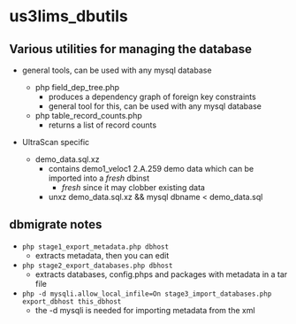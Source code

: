 # us3lims_dbutils

## Various utilities for managing the database

 - general tools, can be used with any mysql database
   - php field_dep_tree.php
     - produces a dependency graph of foreign key constraints
     - general tool for this, can be used with any mysql database
   - php table_record_counts.php
     - returns a list of record counts
     
 - UltraScan specific
   - demo_data.sql.xz
     - contains demo1_veloc1 2.A.259 demo data which can be imported into a *fresh* dbinst
       - *fresh* since it may clobber existing data
     - unxz demo_data.sql.xz && mysql dbname < demo_data.sql

## dbmigrate notes
 - ```php stage1_export_metadata.php dbhost```
   - extracts metadata, then you can edit
 - ```php stage2_export_databases.php dbhost```
   - extracts databases, config.phps and packages with metadata in a tar file
 - ```php -d mysqli.allow_local_infile=On stage3_import_databases.php export_dbhost this_dbhost```
   - the -d mysqli is needed for importing metadata from the xml

